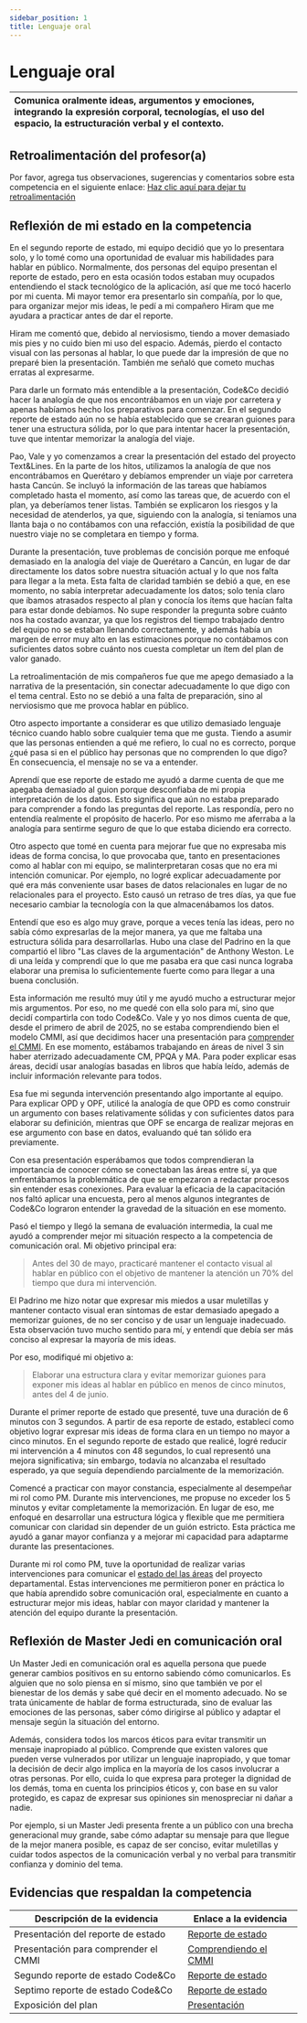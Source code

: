 ```yaml
---
sidebar_position: 1
title: Lenguaje oral
---
```

# Lenguaje oral


| Comunica oralmente ideas, argumentos y emociones, integrando la expresión corporal, tecnologías, el uso del espacio, la estructuración verbal y el contexto. |
| :-------------------------------------------------------------------------------------------------------------------------------------------------------------- |

## Retroalimentación del profesor(a)

Por favor, agrega tus observaciones, sugerencias y comentarios sobre esta competencia en el siguiente enlace:  [Haz clic aquí para dejar tu retroalimentación](https://docs.google.com/document/d/1o2aNd0PEODInR0MsKR8RtF3OVHa19xTYqTM2BMWfY_w/edit?usp=sharing)

## Reflexión de mi estado en la competencia

En el segundo reporte de estado, mi equipo decidió que yo lo presentara solo, y lo tomé como una oportunidad de evaluar mis habilidades para hablar en público. Normalmente, dos personas del equipo presentan el reporte de estado, pero en esta ocasión todos estaban muy ocupados entendiendo el stack tecnológico de la aplicación, así que me tocó hacerlo por mi cuenta. Mi mayor temor era presentarlo sin compañía, por lo que, para organizar mejor mis ideas, le pedí a mi compañero Hiram que me ayudara a practicar antes de dar el reporte.

Hiram me comentó que, debido al nerviosismo, tiendo a mover demasiado mis pies y no cuido bien mi uso del espacio. Además, pierdo el contacto visual con las personas al hablar, lo que puede dar la impresión de que no preparé bien la presentación. También me señaló que cometo muchas erratas al expresarme.

Para darle un formato más entendible a la presentación, Code&Co decidió hacer la analogía de que nos encontrábamos en un viaje por carretera y apenas habíamos hecho los preparativos para comenzar. En el segundo reporte de estado aún no se había establecido que se crearan guiones para tener una estructura sólida, por lo que para intentar hacer la presentación, tuve que intentar memorizar la analogía del viaje.

Pao, Vale y yo comenzamos a crear la presentación del estado del proyecto Text&Lines. En la parte de los hitos, utilizamos la analogía de que nos encontrábamos en Querétaro y debíamos emprender un viaje por carretera hasta Cancún. Se incluyó la información de las tareas que habíamos completado hasta el momento, así como las tareas que, de acuerdo con el plan, ya deberíamos tener listas. También se explicaron los riesgos y la necesidad de atenderlos, ya que, siguiendo con la analogía, si teníamos una llanta baja o no contábamos con una refacción, existía la posibilidad de que nuestro viaje no se completara en tiempo y forma.

Durante la presentación, tuve problemas de concisión porque me enfoqué demasiado en la analogía del viaje de Querétaro a Cancún, en lugar de dar directamente los datos sobre nuestra situación actual y lo que nos falta para llegar a la meta. Esta falta de claridad también se debió a que, en ese momento, no sabía interpretar adecuadamente los datos; solo tenía claro que íbamos atrasados respecto al plan y conocía los ítems que hacían falta para estar donde debíamos. No supe responder la pregunta sobre cuánto nos ha costado avanzar, ya que los registros del tiempo trabajado dentro del equipo no se estaban llenando correctamente, y además había un margen de error muy alto en las estimaciones porque no contábamos con suficientes datos sobre cuánto nos cuesta completar un ítem del plan de valor ganado.

La retroalimentación de mis compañeros fue que me apego demasiado a la narrativa de la presentación, sin conectar adecuadamente lo que digo con el tema central. Esto no se debió a una falta de preparación, sino al nerviosismo que me provoca hablar en público.

Otro aspecto importante a considerar es que utilizo demasiado lenguaje técnico cuando hablo sobre cualquier tema que me gusta. Tiendo a asumir que las personas entienden a qué me refiero, lo cual no es correcto, porque ¿qué pasa si en el público hay personas que no comprenden lo que digo? En consecuencia, el mensaje no se va a entender.

Aprendí que ese reporte de estado me ayudó a darme cuenta de que me apegaba demasiado al guion porque desconfiaba de mi propia interpretación de los datos. Esto significa que aún no estaba preparado para comprender a fondo las preguntas del reporte. Las respondía, pero no entendía realmente el propósito de hacerlo. Por eso mismo me aferraba a la analogía para sentirme seguro de que lo que estaba diciendo era correcto.

Otro aspecto que tomé en cuenta para mejorar fue que no expresaba mis ideas de forma concisa, lo que provocaba que, tanto en presentaciones como al hablar con mi equipo, se malinterpretaran cosas que no era mi intención comunicar. Por ejemplo, no logré explicar adecuadamente por qué era más conveniente usar bases de datos relacionales en lugar de no relacionales para el proyecto. Esto causó un retraso de tres días, ya que fue necesario cambiar la tecnología con la que almacenábamos los datos.

Entendí que eso es algo muy grave, porque a veces tenía las ideas, pero no sabía cómo expresarlas de la mejor manera, ya que me faltaba una estructura sólida para desarrollarlas. Hubo una clase del Padrino en la que compartió el libro "Las claves de la argumentación" de Anthony Weston. Le di una leída y comprendí que lo que me pasaba era que casi nunca lograba elaborar una premisa lo suficientemente fuerte como para llegar a una buena conclusión.

Esta información me resultó muy útil y me ayudó mucho a estructurar mejor mis argumentos. Por eso, no me quedé con ella solo para mí, sino que decidí compartirla con todo Code&Co. Vale y yo nos dimos cuenta de que, desde el primero de abril de 2025, no se estaba comprendiendo bien el modelo CMMI, así que decidimos hacer una presentación para [comprender el CMMI](https://www.canva.com/design/DAGjdeuiD8w/ktvNzRVH5XveEyP64h0a6g/edit?utm_content=DAGjdeuiD8w&utm_campaign=designshare&utm_medium=link2&utm_source=sharebutton).
En ese momento, estábamos trabajando en áreas de nivel 3 sin haber aterrizado adecuadamente CM, PPQA y MA. Para poder explicar esas áreas, decidí usar analogías basadas en libros que había leído, además de incluir información relevante para todos.

Esa fue mi segunda intervención presentando algo importante al equipo. Para explicar OPD y OPF, utilicé la analogía de que OPD es como construir un argumento con bases relativamente sólidas y con suficientes datos para elaborar su definición, mientras que OPF se encarga de realizar mejoras en ese argumento con base en datos, evaluando qué tan sólido era previamente.

Con esa presentación esperábamos que todos comprendieran la importancia de conocer cómo se conectaban las áreas entre sí, ya que enfrentábamos la problemática de que se empezaron a redactar procesos sin entender esas conexiones. Para evaluar la eficacia de la capacitación nos faltó aplicar una encuesta, pero al menos algunos integrantes de Code&Co lograron entender la gravedad de la situación en ese momento.

Pasó el tiempo y llegó la semana de evaluación intermedia, la cual me ayudó a comprender mejor mi situación respecto a la competencia de comunicación oral. Mi objetivo principal era:

> Antes del 30 de mayo, practicaré mantener el contacto visual al hablar en público con el objetivo de mantener la atención un 70% del tiempo que dura mi intervención.

El Padrino me hizo notar que expresar mis miedos a usar muletillas y mantener contacto visual eran síntomas de estar demasiado apegado a memorizar guiones, de no ser conciso y de usar un lenguaje inadecuado. Esta observación tuvo mucho sentido para mí, y entendí que debía ser más conciso al expresar la mayoría de mis ideas.

Por eso, modifiqué mi objetivo a:

> Elaborar una estructura clara y evitar memorizar guiones para exponer mis ideas al hablar en público en menos de cinco minutos, antes del 4 de junio.

Durante el primer reporte de estado que presenté, tuve una duración de 6 minutos con 3 segundos. A partir de esa reporte de estado, establecí como objetivo lograr expresar mis ideas de forma clara en un tiempo no mayor a cinco minutos. En el segundo reporte de estado que realicé, logré reducir mi intervención a 4 minutos con 48 segundos, lo cual representó una mejora significativa; sin embargo, todavía no alcanzaba el resultado esperado, ya que seguía dependiendo parcialmente de la memorización.

Comencé a practicar con mayor constancia, especialmente al desempeñar mi rol como PM. Durante mis intervenciones, me propuse no exceder los 5 minutos y evitar completamente la memorización. En lugar de eso, me enfoqué en desarrollar una estructura lógica y flexible que me permitiera comunicar con claridad sin depender de un guión estricto. Esta práctica me ayudó a ganar mayor confianza y a mejorar mi capacidad para adaptarme durante las presentaciones.

Durante mi rol como PM, tuve la oportunidad de realizar varias intervenciones para comunicar el [estado del las áreas](https://youtu.be/gd4_mwvSQ_A?feature=shared) del proyecto departamental. Estas intervenciones me permitieron poner en práctica lo que había aprendido sobre comunicación oral, especialmente en cuanto a estructurar mejor mis ideas, hablar con mayor claridad y mantener la atención del equipo durante la presentación.

## Reflexión de Master Jedi en comunicación oral

Un Master Jedi en comunicación oral es aquella persona que puede generar cambios positivos en su entorno sabiendo cómo comunicarlos. Es alguien que no solo piensa en sí mismo, sino que también ve por el bienestar de los demás y sabe qué decir en el momento adecuado. No se trata únicamente de hablar de forma estructurada, sino de evaluar las emociones de las personas, saber cómo dirigirse al público y adaptar el mensaje según la situación del entorno.

Además, considera todos los marcos éticos para evitar transmitir un mensaje inapropiado al público. Comprende que existen valores que pueden verse vulnerados por utilizar un lenguaje inapropiado, y que tomar la decisión de decir algo implica en la mayoría de los casos involucrar a otras personas. Por ello, cuida lo que expresa para proteger la dignidad de los demás, toma en cuenta los principios éticos y, con base en su valor protegido, es capaz de expresar sus opiniones sin menospreciar ni dañar a nadie.

Por ejemplo, si un Master Jedi presenta frente a un público con una brecha generacional muy grande, sabe cómo adaptar su mensaje para que llegue de la mejor manera posible, es capaz de ser conciso, evitar muletillas y cuidar todos aspectos de la comunicación verbal y no verbal para transmitir confianza y dominio del tema. 

## Evidencias que respaldan la competencia


| Descripción de la evidencia          | Enlace a la evidencia                                                                                                                                                                  |
| ------------------------------------- | -------------------------------------------------------------------------------------------------------------------------------------------------------------------------------------- |
| Presentación del reporte de estado   | [Reporte de estado](https://www.canva.com/design/DAGjdeuiD8w/ktvNzRVH5XveEyP64h0a6g/edit?utm_content=DAGjdeuiD8w&utm_campaign=designshare&utm_medium=link2&utm_source=sharebutton)     |
| Presentación para comprender el CMMI | [Comprendiendo el CMMI](https://www.canva.com/design/DAGjdeuiD8w/ktvNzRVH5XveEyP64h0a6g/edit?utm_content=DAGjdeuiD8w&utm_campaign=designshare&utm_medium=link2&utm_source=sharebutton) |
| Segundo reporte de estado Code&Co     | [Reporte de estado](https://drive.google.com/file/d/1CIpXIpdup9hRcN3e20Fjt6DJhNM-lenz/view?usp=sharing)                                                                                |
| Septimo reporte de estado Code&Co     | [Reporte de estado](https://youtu.be/jBZm3ji9wQM?feature=shared)                                                                                                                       |
| Exposición del plan                  | [Presentación](https://youtu.be/gd4_mwvSQ_A?feature=shared)                                                                                                                           |
